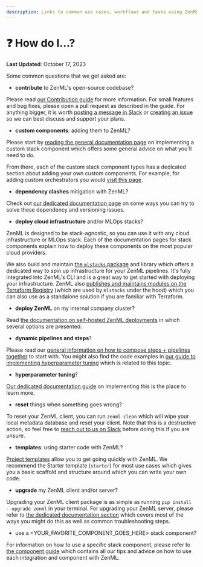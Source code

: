 ```yaml
---
description: Links to common use cases, workflows and tasks using ZenML.
---
```


# ❓ How do I...?

**Last Updated**: October 17, 2023

Some common questions that we get asked are:

- **contribute** to ZenML's open-source codebase?

Please read [our Contribution
guide](https://github.com/zenml-io/zenml/blob/main/CONTRIBUTING.md) for more
information. For small features and bug fixes, please open a pull request as
described in the guide. For anything bigger, it is worth [posting a message in
Slack](https://zenml.io/slack-invite/) or [creating an
issue](https://github.com/zenml-io/zenml/issues/new/choose) so we can best
discuss and support your plans.

- **custom components**: adding them to ZenML?

Please start by [reading the general documentation
page](../stacks-and-components/custom-solutions/implement-a-custom-stack-component.md)
on implementing a custom stack component which offers some general advice on
what you'll need to do.

From there, each of the custom stack component types has a dedicated section
about adding your own custom components. For example, for adding custom
orchestrators you would [visit this
page](../stacks-and-components/component-guide/orchestrators/custom.md).

- **dependency clashes** mitigation with ZenML?

Check out [our dedicated documentation
page](../user-guide/advanced-guide/environment-management/handling-dependencies.md)
on some ways you can try to solve these dependency and versioning issues.

- **deploy cloud infrastructure** and/or MLOps stacks?

ZenML is designed to be stack-agnostic, so you can use it with any cloud
infrastructure or MLOps stack. Each of the documentation pages for stack
components explain how to deploy these components on the most popular cloud
providers.

We also build and maintain [the `mlstacks` package](https://mlstacks.zenml.io/)
and library which offers a dedicated way to spin up infrastructure for your
ZenML pipelines. It's fully integrated into ZenML's CLI and is a great way to
get started with deploying your infrastructure. ZenML also [publishes and
maintains modules on the Terraform
Registry](https://registry.terraform.io/namespaces/zenml-io) (which are used by
`mlstacks` under the hood) which you can also use as a standalone solution if
you are familiar with Terraform.

- **deploy ZenML** on my internal company cluster?

Read [the documentation on self-hosted ZenML
deployments](https://docs.zenml.io/deploying-zenml/zenml-self-hosted) in which
several options are presented.

- **dynamic pipelines and steps**?

Please read our [general information on how to compose steps + pipelines
together](../user-guide/advanced-guide/pipelining-features/compose-pipelines.md)
to start with. You might also find the code examples in [our guide to
implementing hyperparameter
tuning](../user-guide/advanced-guide/pipelining-features/hyper-parameter-tuning.md)
which is related to this topic.

- **hyperparameter tuning**?

[Our dedicated documentation
guide](../user-guide/advanced-guide/pipelining-features/hyper-parameter-tuning.md)
on implementing this is the place to learn more.

- **reset** things when something goes wrong?

To reset your ZenML client, you can run `zenml clean` which will wipe your local
metadata database and reset your client. Note that this is a destructive action,
so feel free to [reach out to us on Slack](https://zenml.io/slack-invite/)
before doing this if you are unsure.

- **templates**: using starter code with ZenML?

[Project templates](../user-guide/starter-guide/using-project-templates) allow
you to get going quickly with ZenML. We recommend the Starter template
(`starter`) for most use cases which gives you a basic scaffold and structure
around which you can write your own code.

- **upgrade** my ZenML client and/or server?

Upgrading your ZenML client package is as simple as running `pip install
--upgrade zenml` in your terminal. For upgrading your ZenML server, please refer
to [the dedicated documentation
section](../deploying-zenml/zenml-self-hosted/manage-the-deployed-services/upgrade-the-version-of-the-zenml-server)
which covers most of the ways you might do this as well as common
troubleshooting steps.

- use a <YOUR_FAVORITE_COMPONENT_GOES_HERE> stack component?

For information on how to use a specific stack component, please refer to [the
component guide](../stacks-and-components/component-guide/component-guide.md)
which contains all our tips and advice on how to use each integration and
component with ZenML.
